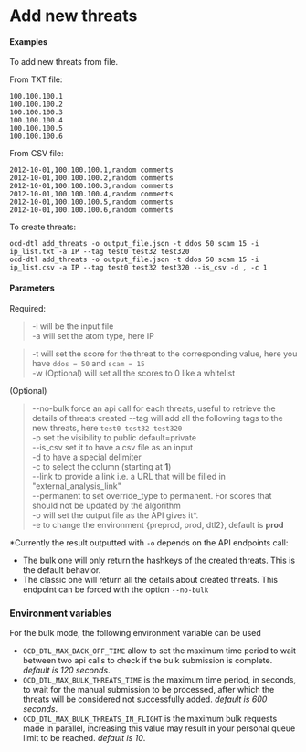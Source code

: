 # Add new threats

#### Examples

To add new threats from file.

From TXT file:

    100.100.100.1
    100.100.100.2
    100.100.100.3
    100.100.100.4
    100.100.100.5
    100.100.100.6


From CSV file:

    2012-10-01,100.100.100.1,random comments
    2012-10-01,100.100.100.2,random comments
    2012-10-01,100.100.100.3,random comments
    2012-10-01,100.100.100.4,random comments
    2012-10-01,100.100.100.5,random comments
    2012-10-01,100.100.100.6,random comments

To create threats:

    ocd-dtl add_threats -o output_file.json -t ddos 50 scam 15 -i ip_list.txt -a IP --tag test0 test32 test320 
    ocd-dtl add_threats -o output_file.json -t ddos 50 scam 15 -i ip_list.csv -a IP --tag test0 test32 test320 --is_csv -d , -c 1

#### Parameters
Required:
> -i will be the input file  
> -a will set the atom type, here IP 

> -t will set the score for the threat to the corresponding value, here you have `ddos = 50` and `scam = 15`  
> -w (Optional) will set all the scores to 0 like a whitelist  


(Optional) 
> --no-bulk force an api call for each threats, useful to retrieve the details of threats created
> --tag will add all the following tags to the new threats, here `test0 test32 test320`  
> -p set the visibility to public default=private  
> --is_csv  set it to have a csv file as an input  
> -d to have a special delimiter  
> -c to select the column (starting at **1**)  
> --link to provide a link i.e. a URL that will be filled in "external_analysis_link"  
> --permanent to set override_type to permanent. For scores that should not be updated by the algorithm  
> -o will set the output file as the API gives it*.  
> -e to change the environment {preprod, prod, dtl2},  default is **prod**   


*Currently the result outputted with `-o` depends on the API endpoints call:
* The bulk one will only return the hashkeys of the created threats. This is the default behavior.
* The classic one will return all the details about created threats. This endpoint can be forced with the option `--no-bulk`

### Environment variables

For the bulk mode, the following environment variable can be used 

* `OCD_DTL_MAX_BACK_OFF_TIME` allow to set the maximum time period to wait between two api 
calls to check if the bulk submission is complete.  *default is 120 seconds*.
* `OCD_DTL_MAX_BULK_THREATS_TIME` is the maximum time period, in seconds, to wait for the manual submission to be processed, 
after which the threats will be considered not successfully added. *default is 600 seconds*.
* `OCD_DTL_MAX_BULK_THREATS_IN_FLIGHT` is the maximum bulk requests made in parallel, 
increasing this value may result in your personal queue limit to be reached. *default is 10*.